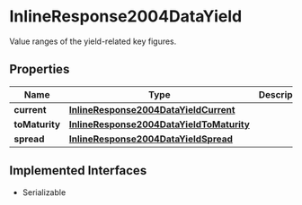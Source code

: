 

# InlineResponse2004DataYield

Value ranges of the yield-related key figures.

## Properties

Name | Type | Description | Notes
------------ | ------------- | ------------- | -------------
**current** | [**InlineResponse2004DataYieldCurrent**](InlineResponse2004DataYieldCurrent.md) |  |  [optional]
**toMaturity** | [**InlineResponse2004DataYieldToMaturity**](InlineResponse2004DataYieldToMaturity.md) |  |  [optional]
**spread** | [**InlineResponse2004DataYieldSpread**](InlineResponse2004DataYieldSpread.md) |  |  [optional]


## Implemented Interfaces

* Serializable


